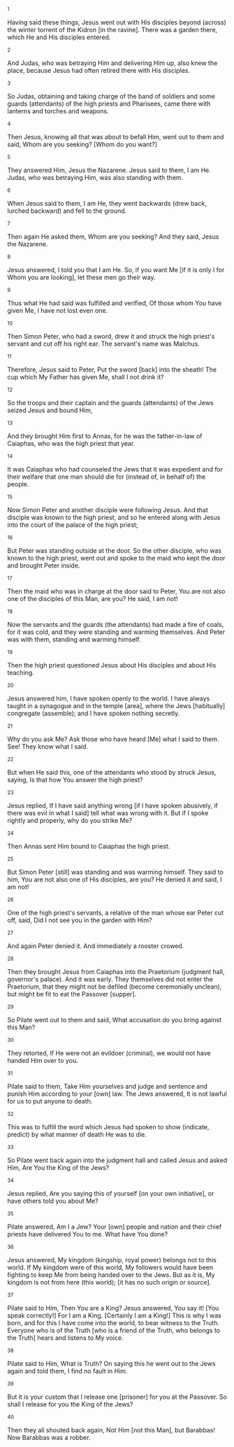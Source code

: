 <sup>1</sup> 

Having said these things, Jesus went out with His disciples beyond (across) the winter torrent of the Kidron [in the ravine]. There was a garden there, which He and His disciples entered. 

<sup>2</sup> 

And Judas, who was betraying Him and delivering Him up, also knew the place, because Jesus had often retired there with His disciples. 

<sup>3</sup> 

So Judas, obtaining and taking charge of the band of soldiers and some guards (attendants) of the high priests and Pharisees, came there with lanterns and torches and weapons. 

<sup>4</sup> 

Then Jesus, knowing all that was about to befall Him, went out to them and said, Whom are you seeking? [Whom do you want?] 

<sup>5</sup> 

They answered Him, Jesus the Nazarene. Jesus said to them, I am He. Judas, who was betraying Him, was also standing with them. 

<sup>6</sup> 

When Jesus said to them, I am He, they went backwards (drew back, lurched backward) and fell to the ground. 

<sup>7</sup> 

Then again He asked them, Whom are you seeking? And they said, Jesus the Nazarene. 

<sup>8</sup> 

Jesus answered, I told you that I am He. So, if you want Me [if it is only I for Whom you are looking], let these men go their way. 

<sup>9</sup> 

Thus what He had said was fulfilled and verified, Of those whom You have given Me, I have not lost even one. 

<sup>10</sup> 

Then Simon Peter, who had a sword, drew it and struck the high priest's servant and cut off his right ear. The servant's name was Malchus. 

<sup>11</sup> 

Therefore, Jesus said to Peter, Put the sword [back] into the sheath! The cup which My Father has given Me, shall I not drink it? 

<sup>12</sup> 

So the troops and their captain and the guards (attendants) of the Jews seized Jesus and bound Him, 

<sup>13</sup> 

And they brought Him first to Annas, for he was the father-in-law of Caiaphas, who was the high priest that year. 

<sup>14</sup> 

It was Caiaphas who had counseled the Jews that it was expedient and for their welfare that one man should die for (instead of, in behalf of) the people. 

<sup>15</sup> 

Now Simon Peter and another disciple were following Jesus. And that disciple was known to the high priest, and so he entered along with Jesus into the court of the palace of the high priest; 

<sup>16</sup> 

But Peter was standing outside at the door. So the other disciple, who was known to the high priest, went out and spoke to the maid who kept the door and brought Peter inside. 

<sup>17</sup> 

Then the maid who was in charge at the door said to Peter, You are not also one of the disciples of this Man, are you? He said, I am not! 

<sup>18</sup> 

Now the servants and the guards (the attendants) had made a fire of coals, for it was cold, and they were standing and warming themselves. And Peter was with them, standing and warming himself. 

<sup>19</sup> 

Then the high priest questioned Jesus about His disciples and about His teaching. 

<sup>20</sup> 

Jesus answered him, I have spoken openly to the world. I have always taught in a synagogue and in the temple [area], where the Jews [habitually] congregate (assemble); and I have spoken nothing secretly. 

<sup>21</sup> 

Why do you ask Me? Ask those who have heard [Me] what I said to them. See! They know what I said. 

<sup>22</sup> 

But when He said this, one of the attendants who stood by struck Jesus, saying, Is that how You answer the high priest? 

<sup>23</sup> 

Jesus replied, If I have said anything wrong [if I have spoken abusively, if there was evil in what I said] tell what was wrong with it. But if I spoke rightly and properly, why do you strike Me? 

<sup>24</sup> 

Then Annas sent Him bound to Caiaphas the high priest. 

<sup>25</sup> 

But Simon Peter [still] was standing and was warming himself. They said to him, You are not also one of His disciples, are you? He denied it and said, I am not! 

<sup>26</sup> 

One of the high priest's servants, a relative of the man whose ear Peter cut off, said, Did I not see you in the garden with Him? 

<sup>27</sup> 

And again Peter denied it. And immediately a rooster crowed. 

<sup>28</sup> 

Then they brought Jesus from Caiaphas into the Praetorium (judgment hall, governor's palace). And it was early. They themselves did not enter the Praetorium, that they might not be defiled (become ceremonially unclean), but might be fit to eat the Passover [supper]. 

<sup>29</sup> 

So Pilate went out to them and said, What accusation do you bring against this Man? 

<sup>30</sup> 

They retorted, If He were not an evildoer (criminal), we would not have handed Him over to you. 

<sup>31</sup> 

Pilate said to them, Take Him yourselves and judge and sentence and punish Him according to your [own] law. The Jews answered, It is not lawful for us to put anyone to death. 

<sup>32</sup> 

This was to fulfill the word which Jesus had spoken to show (indicate, predict) by what manner of death He was to die. 

<sup>33</sup> 

So Pilate went back again into the judgment hall and called Jesus and asked Him, Are You the King of the Jews? 

<sup>34</sup> 

Jesus replied, Are you saying this of yourself [on your own initiative], or have others told you about Me? 

<sup>35</sup> 

Pilate answered, Am I a Jew? Your [own] people and nation and their chief priests have delivered You to me. What have You done? 

<sup>36</sup> 

Jesus answered, My kingdom (kingship, royal power) belongs not to this world. If My kingdom were of this world, My followers would have been fighting to keep Me from being handed over to the Jews. But as it is, My kingdom is not from here (this world); [it has no such origin or source]. 

<sup>37</sup> 

Pilate said to Him, Then You are a King? Jesus answered, You say it! [You speak correctly!] For I am a King. [Certainly I am a King!] This is why I was born, and for this I have come into the world, to bear witness to the Truth. Everyone who is of the Truth [who is a friend of the Truth, who belongs to the Truth] hears and listens to My voice. 

<sup>38</sup> 

Pilate said to Him, What is Truth? On saying this he went out to the Jews again and told them, I find no fault in Him. 

<sup>39</sup> 

But it is your custom that I release one [prisoner] for you at the Passover. So shall I release for you the King of the Jews? 

<sup>40</sup> 

Then they all shouted back again, Not Him [not this Man], but Barabbas! Now Barabbas was a robber.